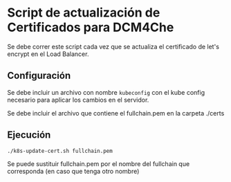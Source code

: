 # Script de actualización de Certificados para DCM4Che

Se debe correr este script cada vez que se actualiza el certificado de let's encrypt en el Load Balancer.

## Configuración

Se debe incluir un archivo con nombre ```kubeconfig``` con el kube config necesario para aplicar los cambios en el servidor.

Se debe incluir el archivo que contiene el fullchain.pem en la carpeta ./certs

## Ejecución

```./k8s-update-cert.sh fullchain.pem```

Se puede sustituir fullchain.pem por el nombre del fullchain que corresponda (en caso que tenga otro nombre)